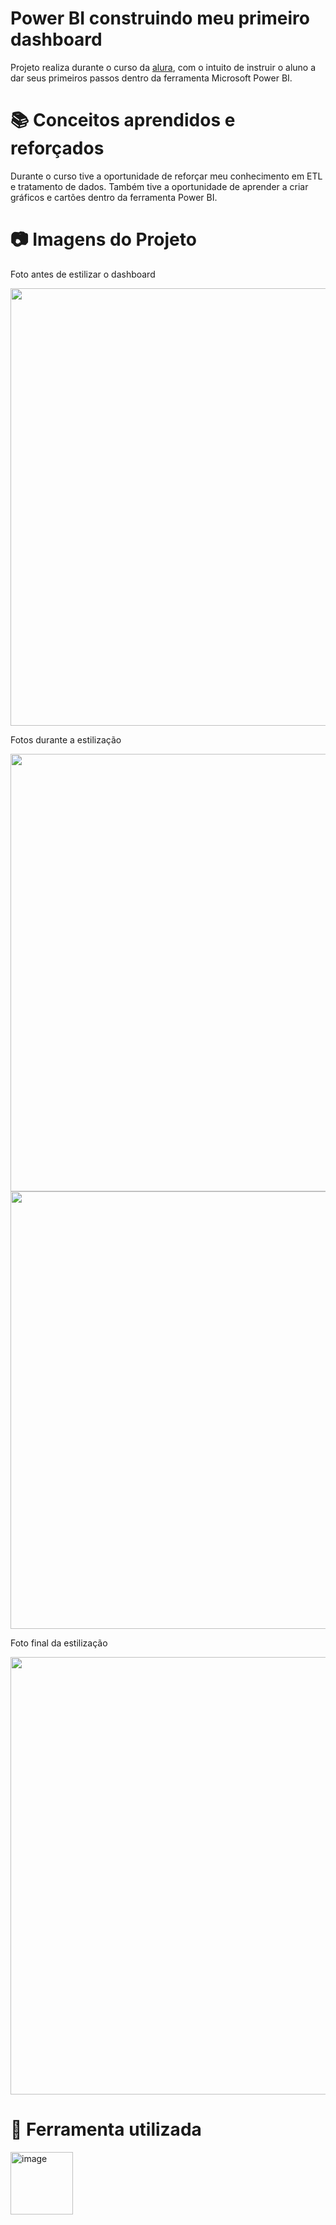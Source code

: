 # Power BI construindo meu primeiro dashboard

Projeto realiza durante o curso da [alura](https://cursos.alura.com.br/course/power-bi-desktop-construindo-meu-primeiro-dashboard), com o intuito de instruir o aluno a dar seus primeiros passos dentro da ferramenta Microsoft Power BI.


# 📚 Conceitos aprendidos e reforçados

Durante o curso tive a oportunidade de reforçar meu conhecimento em ETL e tratamento de dados. Também tive a oportunidade de aprender a criar gráficos e cartões dentro da ferramenta Power BI.

# 📷 Imagens do Projeto

Foto antes de estilizar o dashboard


<img src="https://github.com/user-attachments/assets/c29e7493-7d53-471a-af33-54a06795ee33" width="700" height ="700"/>




Fotos durante a estilização

<img src = "https://github.com/user-attachments/assets/bd781a42-2c1b-433e-8581-2408317e6484" width="700" height ="700"/>


<img src = "https://github.com/user-attachments/assets/c81b7916-0306-45b1-aa9a-c50f8e169024" width="700" height ="700"/>



Foto final da estilização 

<img src = "https://github.com/user-attachments/assets/a3c00c58-50bf-4516-9afc-d4d49c9e38b9" width="700" height ="700"/>




# 🧰 Ferramenta utilizada

<img width="100" height="100" alt="image" src="https://github.com/user-attachments/assets/2be85f71-f0a4-44cf-ada4-41d4009a02c4" />


